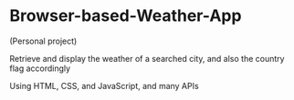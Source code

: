 # Browser-based-Weather-App
(Personal project)

Retrieve and display the weather of a searched city, and also the country flag accordingly

Using HTML, CSS, and JavaScript, and many APIs
